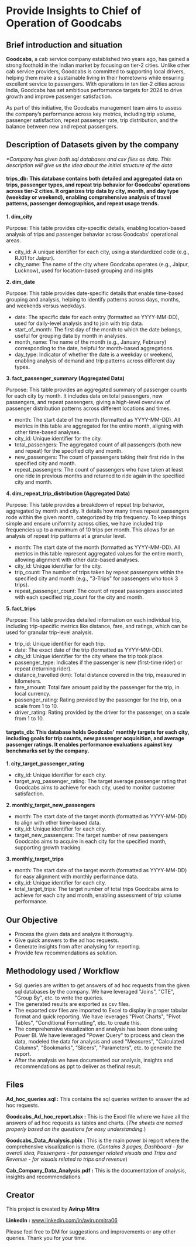 
# Provide Insights to Chief of Operation of Goodcabs

## Brief introduction and situation

**Goodcabs**, a cab service company established two years ago, has gained a strong foothold in the Indian market by focusing on tier-2 cities. Unlike other cab service providers, Goodcabs is committed to supporting local drivers, helping them make a sustainable living in their hometowns while ensuring excellent service to passengers. With operations in ten tier-2 cities across India, Goodcabs has set ambitious performance targets for 2024 to drive growth and improve passenger satisfaction.

As part of this initiative, the Goodcabs management team aims to assess the company’s performance across key metrics, including trip volume, passenger satisfaction, repeat passenger rate, trip distribution, and the balance between new and repeat passengers.



## Description of Datasets given by the company

*\*Company has given both sql databases and csv files as data.
This description will give us the idea about the initial structure of the data*

#### **trips_db:** This database contains both detailed and aggregated data on trips, passenger types, and repeat trip behavior for Goodcabs' operations across tier-2 cities. It organizes trip data by city, month, and day type (weekday or weekend), enabling comprehensive analysis of travel patterns, passenger demographics, and repeat usage trends.

**1. dim_city**

Purpose: This table provides city-specific details, enabling location-based analysis of trips and passenger behavior across Goodcabs’ operational areas.
- city_id: A unique identifier for each city, using a standardized code (e.g., RJ01 for Jaipur).
- city_name: The name of the city where Goodcabs operates (e.g., Jaipur, Lucknow), used for location-based grouping and insights

**2. dim_date**

Purpose: This table provides date-specific details that enable time-based grouping and analysis, helping to identify patterns across days, months, and weekends versus weekdays.

- date: The specific date for each entry (formatted as YYYY-MM-DD), used for daily-level analysis and to join with trip data.
- start_of_month: The first day of the month to which the date belongs, useful for grouping data by month in analyses.
- month_name: The name of the month (e.g., January, February) corresponding to the date, helpful for month-based aggregations.
- day_type: Indicator of whether the date is a weekday or weekend, enabling analysis of demand and trip patterns across different day types.

**3. fact_passenger_summary (Aggregated Data)**

Purpose: This table provides an aggregated summary of passenger counts for each city by month. It includes data on total passengers, new passengers, and repeat passengers, giving a high-level overview of passenger distribution patterns across different locations and times.

- month: The start date of the month (formatted as YYYY-MM-DD). All metrics in this table are aggregated for the entire month, aligning with other time-based analyses.
- city_id: Unique identifier for the city.
- total_passengers: The aggregated count of all passengers (both new and repeat) for the specified city and month.
- new_passengers: The count of passengers taking their first ride in the specified city and month.
- repeat_passengers: The count of passengers who have taken at least one ride in previous months and returned to ride again in the specified city and month.

**4. dim_repeat_trip_distribution (Aggregated Data)**

Purpose: This table provides a breakdown of repeat trip behavior, aggregated by month and city. It details how many times repeat passengers rode within the given month, categorized by trip frequency. To keep things simple and ensure uniformity across cities, we have included trip frequencies up to a maximum of 10 trips per month. This allows for an analysis of repeat trip patterns at a granular level.

- month: The start date of the month (formatted as YYYY-MM-DD). All metrics in this table represent aggregated values for the entire month, allowing alignment with other date-based analyses.
- city_id: Unique identifier for the city.
- trip_count: The number of trips taken by repeat passengers within the specified city and month (e.g., "3-Trips" for passengers who took 3 trips).
- repeat_passenger_count: The count of repeat passengers associated with each specified trip_count for the city and month.

**5. fact_trips**

Purpose: This table provides detailed information on each individual trip, including trip-specific metrics like distance, fare, and ratings, which can be used for granular trip-level analysis.

- trip_id: Unique identifier for each trip.
- date: The exact date of the trip (formatted as YYYY-MM-DD).
- city_id: Unique identifier for the city where the trip took place.
- passenger_type: Indicates if the passenger is new (first-time rider) or repeat (returning rider).
- distance_travelled (km): Total distance covered in the trip, measured in kilometers.
- fare_amount: Total fare amount paid by the passenger for the trip, in local currency.
- passenger_rating: Rating provided by the passenger for the trip, on a scale from 1 to 10.
- driver_rating: Rating provided by the driver for the passenger, on a scale from 1 to 10.


#### **targets_db:** This database holds Goodcabs' monthly targets for each city, including goals for trip counts, new passenger acquisition, and average passenger ratings. It enables performance evaluations against key benchmarks set by the company.


**1. city_target_passenger_rating**

- city_id: Unique identifier for each city.
- target_avg_passenger_rating: The target average passenger rating that Goodcabs aims to achieve for each city, used to monitor customer satisfaction.

**2. monthly_target_new_passengers**

- month: The start date of the target month (formatted as YYYY-MM-DD) to align with other time-based data.
- city_id: Unique identifier for each city.
- target_new_passengers: The target number of new passengers Goodcabs aims to acquire in each city for the specified month, supporting growth tracking.

**3. monthly_target_trips**

- month: The start date of the target month (formatted as YYYY-MM-DD) for easy alignment with monthly performance data.
- city_id: Unique identifier for each city.
- total_target_trips: The target number of total trips Goodcabs aims to achieve for each city and month, enabling assessment of trip volume performance.

## Our Objective

- Process the given data and analyze it thoroughly.
- Give quick answers to the ad hoc requests.
- Generate insights from after analysing for reporting.
- Provide few recommendations as solution.

## Methodology used / Workflow

- Sql queries are written to get answers of ad hoc requests from the given sql databases by the company. We have leveraged "Joins", "CTE", "Group By", etc. to write the queries.
- The generated results are exported as csv files.
- The exported csv files are imported to Excel to display in proper tabular format and quick reporting. We have leverages "Pivot Charts", "Pivot Tables", "Conditional Formatting", etc. to create this.
- The comprehensive visualization and analysis has been done using Power BI. We have leveraged "Power Query" to process and clean the data, modeled the data for analysis and used "Measures", "Calculated Columns", "Bookmarks", "Slicers", "Parameters", etc. to generate the report.
- After the analysis we have documented our analysis, insights and recommendations as ppt to deliver as thefinal result.

## Files

**Ad_hoc_queries.sql :** This contains the sql queries written to answer the ad hoc requests.

**Goodcabs_Ad_hoc_report.xlsx :** This is the Excel file where we have all the answers of ad hoc requests as tables and charts.
(*The sheets are named properly based on the questions for easy understanding.*)

**Goodcabs_Data_Analysis.pbix :** This is the main power bi report where the comprehensive visualization is there.
(*Contains 3 pages, Dashboard - for overall idea, Passengers - for passenger related visuals and Trips and Revenue - for visuals related to trips and revenue*)

**Cab_Company_Data_Analysis.pdf :** This is the documentation of analysis, insights and recommendations.

## Creator

This project is created by **Avirup Mitra**

**LinkedIn :** www.linkedin.com/in/avirupmitra06

Please feel free to DM for suggestions and improvements or any other queries. Thank you for your time.